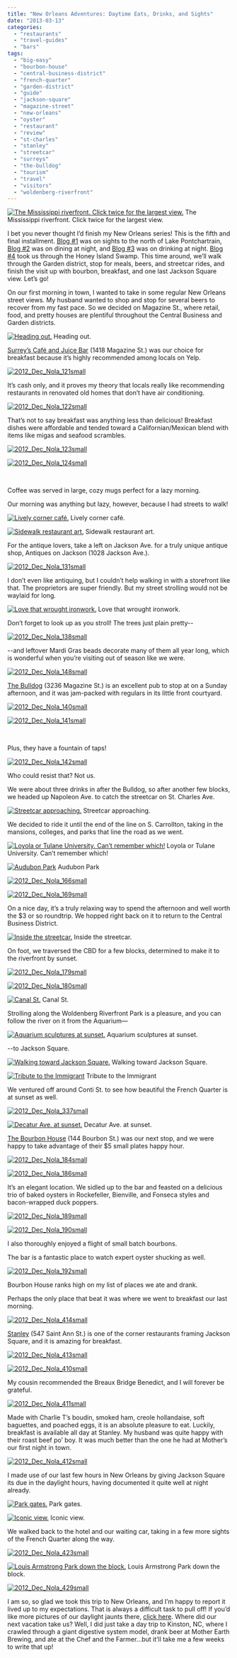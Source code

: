 ```yaml
---
title: "New Orleans Adventures: Daytime Eats, Drinks, and Sights"
date: "2013-03-13"
categories:
  - "restaurants"
  - "travel-guides"
  - "bars"
tags:
  - "big-easy"
  - "bourbon-house"
  - "central-business-district"
  - "french-quarter"
  - "garden-district"
  - "guide"
  - "jackson-square"
  - "magazine-street"
  - "new-orleans"
  - "oyster"
  - "restaurant"
  - "review"
  - "st-charles"
  - "stanley"
  - "streetcar"
  - "surreys"
  - "the-bulldog"
  - "tourism"
  - "travel"
  - "visitors"
  - "woldenberg-riverfront"
---
```





<div class="caption">

[![The Mississippi riverfront. Click twice for the largest view.](http://s3.amazonaws.com/thegourmez-wpmedia/2013/03/2012_Dec_Nola_409small.jpg)](http://www.thegourmez.com/2013/03/new-orleans-adventures-daytime-eats-drinks-and-sights/2012_dec_nola_409small/) The Mississippi riverfront. Click twice for the largest view.</div>


I bet you never thought I’d finish my New Orleans series! This is the fifth and final installment. [Blog #1](http://www.thegourmez.com/2013/02/travelogue-abita-springs-and-covington-la/) was on sights to the north of Lake Pontchartrain, [Blog #2](http://www.thegourmez.com/2013/02/eats-and-night-sights-in-new-orleans/) was on dining at night, and [Blog #3](http://www.thegourmez.com/2013/02/cocktails-and-other-night-sights-in-new-orleans/) was on drinking at night. [Blog #4](http://www.thegourmez.com/2013/02/new-orleans-adventures-honey-island-swamp-touring/) took us through the Honey Island Swamp. This time around, we’ll walk through the Garden district, stop for meals, beers, and streetcar rides, and finish the visit up with bourbon, breakfast, and one last Jackson Square view. Let’s go!

On our first morning in town, I wanted to take in some regular New Orleans street views. My husband wanted to shop and stop for several beers to recover from my fast pace. So we decided on Magazine St., where retail, food, and pretty houses are plentiful throughout the Central Business and Garden districts.




<div class="caption">

[![Heading out.](http://s3.amazonaws.com/thegourmez-wpmedia/2013/03/2012_Dec_Nola_120small.jpg)](http://www.thegourmez.com/2013/03/new-orleans-adventures-daytime-eats-drinks-and-sights/2012_dec_nola_120small/) Heading out.</div>


[Surrey’s Café and Juice Bar](http://www.surreyscafeandjuicebar.com/Surreys-New-Orleans-Restaurant.html) (1418 Magazine St.) was our choice for breakfast because it’s highly recommended among locals on Yelp.

[![2012_Dec_Nola_121small](http://s3.amazonaws.com/thegourmez-wpmedia/2013/03/2012_Dec_Nola_121small.jpg)](http://www.thegourmez.com/2013/03/new-orleans-adventures-daytime-eats-drinks-and-sights/2012_dec_nola_121small/)

It’s cash only, and it proves my theory that locals really like recommending restaurants in renovated old homes that don’t have air conditioning.

[![2012_Dec_Nola_122small](http://s3.amazonaws.com/thegourmez-wpmedia/2013/03/2012_Dec_Nola_122small.jpg)](http://www.thegourmez.com/2013/03/new-orleans-adventures-daytime-eats-drinks-and-sights/2012_dec_nola_122small/)

That’s not to say breakfast was anything less than delicious! Breakfast dishes were affordable and tended toward a Californian/Mexican blend with items like migas and seafood scrambles.

[![2012_Dec_Nola_123small](http://s3.amazonaws.com/thegourmez-wpmedia/2013/03/2012_Dec_Nola_123small.jpg)](http://www.thegourmez.com/2013/03/new-orleans-adventures-daytime-eats-drinks-and-sights/2012_dec_nola_123small/)

[![2012_Dec_Nola_124small](http://s3.amazonaws.com/thegourmez-wpmedia/2013/03/2012_Dec_Nola_124small.jpg)](http://www.thegourmez.com/2013/03/new-orleans-adventures-daytime-eats-drinks-and-sights/2012_dec_nola_124small/)

 

Coffee was served in large, cozy mugs perfect for a lazy morning.

Our morning was anything but lazy, however, because I had streets to walk!

<div class="caption">

[![Lively corner café.](http://s3.amazonaws.com/thegourmez-wpmedia/2013/03/2012_Dec_Nola_127small.jpg)](http://www.thegourmez.com/2013/03/new-orleans-adventures-daytime-eats-drinks-and-sights/2012_dec_nola_127small/) Lively corner café.</div>





<div class="caption">

[![Sidewalk restaurant art.](http://s3.amazonaws.com/thegourmez-wpmedia/2013/03/2012_Dec_Nola_129small.jpg)](http://www.thegourmez.com/2013/03/new-orleans-adventures-daytime-eats-drinks-and-sights/2012_dec_nola_129small/) Sidewalk restaurant art.</div>


For the antique lovers, take a left on Jackson Ave. for a truly unique antique shop, Antiques on Jackson (1028 Jackson Ave.).

[![2012_Dec_Nola_131small](http://s3.amazonaws.com/thegourmez-wpmedia/2013/03/2012_Dec_Nola_131small.jpg)](http://www.thegourmez.com/2013/03/new-orleans-adventures-daytime-eats-drinks-and-sights/2012_dec_nola_131small/)

I don’t even like antiquing, but I couldn’t help walking in with a storefront like that. The proprietors are super friendly. But my street strolling would not be waylaid for long.




<div class="caption">

[![Love that wrought ironwork.](http://s3.amazonaws.com/thegourmez-wpmedia/2013/03/2012_Dec_Nola_135small.jpg)](http://www.thegourmez.com/2013/03/new-orleans-adventures-daytime-eats-drinks-and-sights/2012_dec_nola_135small/) Love that wrought ironwork.</div>


Don’t forget to look up as you stroll! The trees just plain pretty--

[![2012_Dec_Nola_138small](http://s3.amazonaws.com/thegourmez-wpmedia/2013/03/2012_Dec_Nola_138small.jpg)](http://www.thegourmez.com/2013/03/new-orleans-adventures-daytime-eats-drinks-and-sights/2012_dec_nola_138small/)

\--and leftover Mardi Gras beads decorate many of them all year long, which is wonderful when you’re visiting out of season like we were.

[![2012_Dec_Nola_148small](http://s3.amazonaws.com/thegourmez-wpmedia/2013/03/2012_Dec_Nola_148small.jpg)](http://www.thegourmez.com/2013/03/new-orleans-adventures-daytime-eats-drinks-and-sights/2012_dec_nola_148small/)

[The Bulldog](http://bulldog.draftfreak.com/) (3236 Magazine St.) is an excellent pub to stop at on a Sunday afternoon, and it was jam-packed with regulars in its little front courtyard.

[![2012_Dec_Nola_140small](http://s3.amazonaws.com/thegourmez-wpmedia/2013/03/2012_Dec_Nola_140small.jpg)](http://www.thegourmez.com/2013/03/new-orleans-adventures-daytime-eats-drinks-and-sights/2012_dec_nola_140small/)

[![2012_Dec_Nola_141small](http://s3.amazonaws.com/thegourmez-wpmedia/2013/03/2012_Dec_Nola_141small.jpg)](http://www.thegourmez.com/2013/03/new-orleans-adventures-daytime-eats-drinks-and-sights/2012_dec_nola_141small/)

 

Plus, they have a fountain of taps!

[![2012_Dec_Nola_142small](http://s3.amazonaws.com/thegourmez-wpmedia/2013/03/2012_Dec_Nola_142small.jpg)](http://www.thegourmez.com/2013/03/new-orleans-adventures-daytime-eats-drinks-and-sights/2012_dec_nola_142small/)

Who could resist that? Not us.

We were about three drinks in after the Bulldog, so after another few blocks, we headed up Napoleon Ave. to catch the streetcar on St. Charles Ave.




<div class="caption">

[![Streetcar approaching.](http://s3.amazonaws.com/thegourmez-wpmedia/2013/03/2012_Dec_Nola_149small.jpg)](http://www.thegourmez.com/2013/03/new-orleans-adventures-daytime-eats-drinks-and-sights/2012_dec_nola_149small/) Streetcar approaching.</div>


We decided to ride it until the end of the line on S. Carrollton, taking in the mansions, colleges, and parks that line the road as we went.




<div class="caption">

[![Loyola or Tulane University. Can’t remember which!](http://s3.amazonaws.com/thegourmez-wpmedia/2013/03/2012_Dec_Nola_156small.jpg)](http://www.thegourmez.com/2013/03/new-orleans-adventures-daytime-eats-drinks-and-sights/2012_dec_nola_156small/) Loyola or Tulane University. Can’t remember which!</div>





<div class="caption">

[![ Audubon Park](http://s3.amazonaws.com/thegourmez-wpmedia/2013/03/2012_Dec_Nola_163small.jpg)](http://www.thegourmez.com/2013/03/new-orleans-adventures-daytime-eats-drinks-and-sights/2012_dec_nola_163small/) Audubon Park</div>


[![2012_Dec_Nola_166small](http://s3.amazonaws.com/thegourmez-wpmedia/2013/03/2012_Dec_Nola_166small.jpg)](http://www.thegourmez.com/2013/03/new-orleans-adventures-daytime-eats-drinks-and-sights/2012_dec_nola_166small/)

[![2012_Dec_Nola_169small](http://s3.amazonaws.com/thegourmez-wpmedia/2013/03/2012_Dec_Nola_169small.jpg)](http://www.thegourmez.com/2013/03/new-orleans-adventures-daytime-eats-drinks-and-sights/2012_dec_nola_169small/)

On a nice day, it’s a truly relaxing way to spend the afternoon and well worth the $3 or so roundtrip. We hopped right back on it to return to the Central Business District.




<div class="caption">

[![Inside the streetcar.](http://s3.amazonaws.com/thegourmez-wpmedia/2013/03/2012_Dec_Nola_160small.jpg)](http://www.thegourmez.com/2013/03/new-orleans-adventures-daytime-eats-drinks-and-sights/2012_dec_nola_160small/) Inside the streetcar.</div>


On foot, we traversed the CBD for a few blocks, determined to make it to the riverfront by sunset.

[![2012_Dec_Nola_179small](http://s3.amazonaws.com/thegourmez-wpmedia/2013/03/2012_Dec_Nola_179small.jpg)](http://www.thegourmez.com/2013/03/new-orleans-adventures-daytime-eats-drinks-and-sights/2012_dec_nola_179small/)

[![2012_Dec_Nola_180small](http://s3.amazonaws.com/thegourmez-wpmedia/2013/03/2012_Dec_Nola_180small.jpg)](http://www.thegourmez.com/2013/03/new-orleans-adventures-daytime-eats-drinks-and-sights/2012_dec_nola_180small/)




<div class="caption">

[![Canal St.](http://s3.amazonaws.com/thegourmez-wpmedia/2013/03/2012_Dec_Nola_181small.jpg)](http://www.thegourmez.com/2013/03/new-orleans-adventures-daytime-eats-drinks-and-sights/2012_dec_nola_181small/) Canal St.</div>


Strolling along the Woldenberg Riverfront Park is a pleasure, and you can follow the river on it from the Aquarium—




<div class="caption">

[![Aquarium sculptures at sunset.](http://s3.amazonaws.com/thegourmez-wpmedia/2013/03/2012_Dec_Nola_332small.jpg)](http://www.thegourmez.com/2013/03/new-orleans-adventures-daytime-eats-drinks-and-sights/2012_dec_nola_332small/) Aquarium sculptures at sunset.</div>


\--to Jackson Square.




<div class="caption">

[![Walking toward Jackson Square.](http://s3.amazonaws.com/thegourmez-wpmedia/2013/03/2012_Dec_Nola_336small.jpg)](http://www.thegourmez.com/2013/03/new-orleans-adventures-daytime-eats-drinks-and-sights/2012_dec_nola_336small/) Walking toward Jackson Square.</div>





<div class="caption">

[![ Tribute to the Immigrant](http://s3.amazonaws.com/thegourmez-wpmedia/2013/03/2012_Dec_Nola_405small.jpg)](http://www.thegourmez.com/2013/03/new-orleans-adventures-daytime-eats-drinks-and-sights/2012_dec_nola_405small/) Tribute to the Immigrant</div>


We ventured off around Conti St. to see how beautiful the French Quarter is at sunset as well.

[![2012_Dec_Nola_337small](http://s3.amazonaws.com/thegourmez-wpmedia/2013/03/2012_Dec_Nola_337small.jpg)](http://www.thegourmez.com/2013/03/new-orleans-adventures-daytime-eats-drinks-and-sights/2012_dec_nola_337small/)




<div class="caption">

[![Decatur Ave. at sunset.](http://s3.amazonaws.com/thegourmez-wpmedia/2013/03/2012_Dec_Nola_340small.jpg)](http://www.thegourmez.com/2013/03/new-orleans-adventures-daytime-eats-drinks-and-sights/2012_dec_nola_340small/) Decatur Ave. at sunset.</div>


[The Bourbon House](http://bourbonhouse.com/) (144 Bourbon St.) was our next stop, and we were happy to take advantage of their $5 small plates happy hour.

[![2012_Dec_Nola_184small](http://s3.amazonaws.com/thegourmez-wpmedia/2013/03/2012_Dec_Nola_184small.jpg)](http://www.thegourmez.com/2013/03/new-orleans-adventures-daytime-eats-drinks-and-sights/2012_dec_nola_184small/)

[![2012_Dec_Nola_186small](http://s3.amazonaws.com/thegourmez-wpmedia/2013/03/2012_Dec_Nola_186small.jpg)](http://www.thegourmez.com/2013/03/new-orleans-adventures-daytime-eats-drinks-and-sights/2012_dec_nola_186small/)

It’s an elegant location. We sidled up to the bar and feasted on a delicious trio of baked oysters in Rockefeller, Bienville, and Fonseca styles and bacon-wrapped duck poppers.

[![2012_Dec_Nola_189small](http://s3.amazonaws.com/thegourmez-wpmedia/2013/03/2012_Dec_Nola_189small.jpg)](http://www.thegourmez.com/2013/03/new-orleans-adventures-daytime-eats-drinks-and-sights/2012_dec_nola_189small/)

[![2012_Dec_Nola_190small](http://s3.amazonaws.com/thegourmez-wpmedia/2013/03/2012_Dec_Nola_190small.jpg)](http://www.thegourmez.com/2013/03/new-orleans-adventures-daytime-eats-drinks-and-sights/2012_dec_nola_190small/)

I also thoroughly enjoyed a flight of small batch bourbons.

The bar is a fantastic place to watch expert oyster shucking as well.

[![2012_Dec_Nola_192small](http://s3.amazonaws.com/thegourmez-wpmedia/2013/03/2012_Dec_Nola_192small.jpg)](http://www.thegourmez.com/2013/03/new-orleans-adventures-daytime-eats-drinks-and-sights/2012_dec_nola_192small/)

Bourbon House ranks high on my list of places we ate and drank.

Perhaps the only place that beat it was where we went to breakfast our last morning.

[![2012_Dec_Nola_414small](http://s3.amazonaws.com/thegourmez-wpmedia/2013/03/2012_Dec_Nola_414small.jpg)](http://www.thegourmez.com/2013/03/new-orleans-adventures-daytime-eats-drinks-and-sights/2012_dec_nola_414small/)

[Stanley](http://stanleyrestaurant.com/) (547 Saint Ann St.) is one of the corner restaurants framing Jackson Square, and it is amazing for breakfast.

[![2012_Dec_Nola_413small](http://s3.amazonaws.com/thegourmez-wpmedia/2013/03/2012_Dec_Nola_413small.jpg)](http://www.thegourmez.com/2013/03/new-orleans-adventures-daytime-eats-drinks-and-sights/2012_dec_nola_413small/)

[![2012_Dec_Nola_410small](http://s3.amazonaws.com/thegourmez-wpmedia/2013/03/2012_Dec_Nola_410small.jpg)](http://www.thegourmez.com/2013/03/new-orleans-adventures-daytime-eats-drinks-and-sights/2012_dec_nola_410small/)

My cousin recommended the Breaux Bridge Benedict, and I will forever be grateful.

[![2012_Dec_Nola_411small](http://s3.amazonaws.com/thegourmez-wpmedia/2013/03/2012_Dec_Nola_411small.jpg)](http://www.thegourmez.com/2013/03/new-orleans-adventures-daytime-eats-drinks-and-sights/2012_dec_nola_411small/)

Made with Charlie T’s boudin, smoked ham, creole hollandaise, soft baguettes, and poached eggs, it is an absolute pleasure to eat. Luckily, breakfast is available all day at Stanley. My husband was quite happy with their roast beef po’ boy. It was much better than the one he had at Mother’s our first night in town.

[![2012_Dec_Nola_412small](http://s3.amazonaws.com/thegourmez-wpmedia/2013/03/2012_Dec_Nola_412small.jpg)](http://www.thegourmez.com/2013/03/new-orleans-adventures-daytime-eats-drinks-and-sights/2012_dec_nola_412small/)

I made use of our last few hours in New Orleans by giving Jackson Square its due in the daylight hours, having documented it quite well at night already.




<div class="caption">

[![Park gates.](http://s3.amazonaws.com/thegourmez-wpmedia/2013/03/2012_Dec_Nola_416small.jpg)](http://www.thegourmez.com/2013/03/new-orleans-adventures-daytime-eats-drinks-and-sights/2012_dec_nola_416small/) Park gates.</div>





<div class="caption">

[![Iconic view.](http://s3.amazonaws.com/thegourmez-wpmedia/2013/03/2012_Dec_Nola_418small.jpg)](http://www.thegourmez.com/2013/03/new-orleans-adventures-daytime-eats-drinks-and-sights/2012_dec_nola_418small/) Iconic view.</div>

We walked back to the hotel and our waiting car, taking in a few more sights of the French Quarter along the way.

[![2012_Dec_Nola_423small](http://s3.amazonaws.com/thegourmez-wpmedia/2013/03/2012_Dec_Nola_423small.jpg)](http://www.thegourmez.com/2013/03/new-orleans-adventures-daytime-eats-drinks-and-sights/2012_dec_nola_423small/)




<div class="caption">

[![Louis Armstrong Park down the block.](http://s3.amazonaws.com/thegourmez-wpmedia/2013/03/2012_Dec_Nola_428small.jpg)](http://www.thegourmez.com/2013/03/new-orleans-adventures-daytime-eats-drinks-and-sights/2012_dec_nola_428small/) Louis Armstrong Park down the block.</div>


[![2012_Dec_Nola_429small](http://s3.amazonaws.com/thegourmez-wpmedia/2013/03/2012_Dec_Nola_429small.jpg)](http://www.thegourmez.com/2013/03/new-orleans-adventures-daytime-eats-drinks-and-sights/2012_dec_nola_429small/)

I am so, so glad we took this trip to New Orleans, and I’m happy to report it lived up to my expectations. That is always a difficult task to pull off! If you’d like more pictures of our daylight jaunts there, [click here](https://www.facebook.com/media/set/?set=a.10151175568249607.451803.567409606&type=1&l=3916819cfb). Where did our next vacation take us? Well, I did just take a day trip to Kinston, NC, where I crawled through a giant digestive system model, drank beer at Mother Earth Brewing, and ate at the Chef and the Farmer…but it’ll take me a few weeks to write that up!
